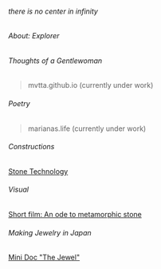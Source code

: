 ###### *there is no center in infinity*    
###### About: Explorer  

###### Thoughts of a Gentlewoman  
> mvtta.github.io (currently under work)
       
###### Poetry  
> marianas.life (currently under work)

###### Constructions
[Stone Technology](https://youtu.be/PcYyy3SopGg?si=RPLXKK46cF2AiO7l)

###### Visual  
[Short film: An ode to metamorphic stone](https://youtu.be/Yv6VzXbFyrY?si=kETFDWPazqoCifnT)  

###### Making Jewelry in Japan
[Mini Doc "The Jewel"](https://youtu.be/dV8szcNGzgo?si=EDN8EaxEI3Ll4q3f)

                        
                        
                     
